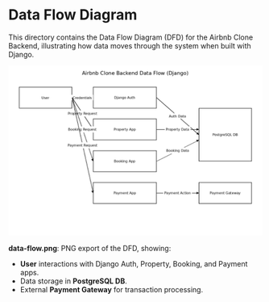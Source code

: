 # Data Flow Diagram

This directory contains the Data Flow Diagram (DFD) for the Airbnb Clone Backend, illustrating how data moves through the system when built with Django.

![Data Flow Diagram](data-flow.png)

**data-flow.png**: PNG export of the DFD, showing:

* **User** interactions with Django Auth, Property, Booking, and Payment apps.
* Data storage in **PostgreSQL DB**.
* External **Payment Gateway** for transaction processing.
